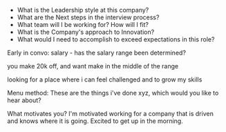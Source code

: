 - What is the Leadership style at this company?
- What are the Next steps in the interview process?
- What team will I be working for? How will I fit?
- What is the Company's approach to Innovation?
- What would I need to accomplish to exceed expectations in this role?

Early in convo: salary - has the salary range
 been determined?

you make 20k off, and want make in the middle of the range

looking for a place where i can feel challenged and to grow my skills

Menu method: 
These are the things i've done xyz, which would you like to hear about?

What motivates you?
I'm motivated working for a company that is driven and knows where it is going. Excited to get up in the morning.
